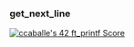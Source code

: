 <h3>get_next_line </h3> <a href="https://github.com/JaeSeoKim/badge42"><img src="https://badge42.vercel.app/api/v2/cl98qbire00060gjn8uv8czls/project/2820694" alt="ccaballe's 42 ft_printf Score" /></a>
